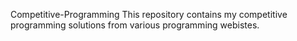 
 Competitive-Programming
This repository contains my competitive programming solutions from various programming webistes.


